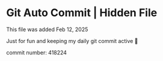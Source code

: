 # Git Auto Commit | Hidden File

This file was added Feb 12, 2025

Just for fun and keeping my daily git commit active 🤪

commit number: 418224

